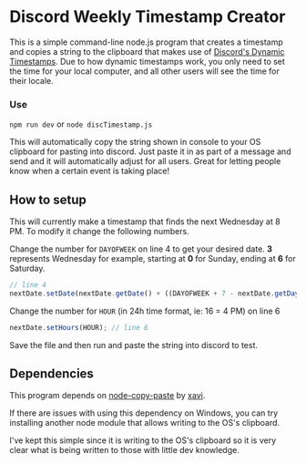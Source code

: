 # Discord Weekly Timestamp Creator

This is a simple command-line node.js program that creates a timestamp and copies a string to the clipboard that makes use of [Discord's Dynamic Timestamps](https://discord.com/developers/docs/reference#message-formatting-timestamp-styles). Due to how dynamic timestamps work, you only need to set the time for your local computer, and all  other users will see the time for their locale. 

### Use

`npm run dev` or `node discTimestamp.js`

This will automatically copy the string shown in console to your OS clipboard for pasting into discord. Just paste it in as part of a message and send and it will automatically adjust for all users. Great for letting people know when a certain event is taking place!

## How to setup

This will currently make a timestamp that finds the next Wednesday at 8 PM. To modify it change the following numbers.

Change the number for `DAYOFWEEK` on line 4 to get your desired date. **3** represents Wednesday for example, starting at **0** for Sunday, ending at **6** for Saturday.

```js 
// line 4
nextDate.setDate(nextDate.getDate() + ((DAYOFWEEK + 7 - nextDate.getDay()) % 7));
```

Change the number for `HOUR` (in 24h time format, ie: 16 = 4 PM) on line 6

```js
nextDate.setHours(HOUR); // line 6
```

Save the file and then run and paste the string into discord to test. 

## Dependencies

This program depends on [node-copy-paste](https://www.npmjs.com/package/copy-paste?activeTab=readme) by [xavi](https://github.com/xavi-).

If there are issues with using this dependency on Windows, you can try installing another node module that allows writing to the OS's clipboard.

I've kept this simple since it is writing to the OS's clipboard so it is very clear what is being written to those with little dev knowledge.